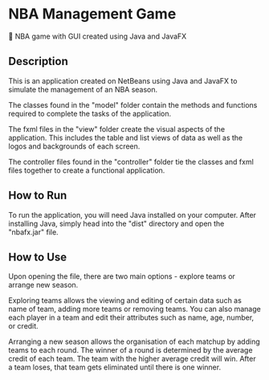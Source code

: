 # NBA Management Game
:basketball:	NBA game with GUI created using Java and JavaFX

## Description
This is an application created on NetBeans using Java and JavaFX to simulate the management of an NBA season.

The classes found in the "model" folder contain the methods and functions required to complete the tasks of the application.

The fxml files in the "view" folder create the visual aspects of the application. This includes the table and list views of data as well as the logos and backgrounds of each screen. 

The controller files found in the "controller" folder tie the classes and fxml files together to create a functional application. 

## How to Run

To run the application, you will need Java installed on your computer. After installing Java, simply head into the "dist" directory and open the "nbafx.jar" file. 

## How to Use

Upon opening the file, there are two main options - explore teams or arrange new season. 

Exploring teams allows the viewing and editing of certain data such as name of team, adding more teams or removing teams. You can also manage each player in a team and edit their attributes such as name, age, number, or credit.

Arranging a new season allows the organisation of each matchup by adding teams to each round. The winner of a round is determined by the average credit of each team. The team with the higher average credit will win. After a team loses, that team gets eliminated until there is one winner. 
